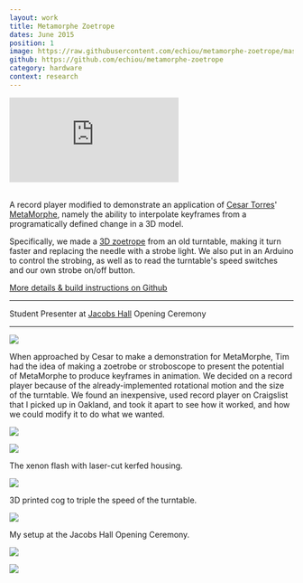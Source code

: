 ```yaml
---
layout: work
title: Metamorphe Zoetrope
dates: June 2015
position: 1
image: https://raw.githubusercontent.com/echiou/metamorphe-zoetrope/master/pictures/main.jpg
github: https://github.com/echiou/metamorphe-zoetrope
category: hardware
context: research
---
```

<div class="embed-video">
  <iframe src="https://www.youtube.com/embed/nmKtfB-Ih18?rel=0&amp;controls=0&amp;autoplay=1&amp;showinfo=0" frameborder="0" allowfullscreen></iframe>
</div>
<br>

A record player modified to demonstrate an application of [Cesar Torres](http://github.com/cearto)' [MetaMorphe](http://metamorphe.cearto.com/), namely the ability to interpolate keyframes from a programatically defined change in a 3D model.

Specifically, we made a [3D zoetrope](https://en.wikipedia.org/wiki/Zoetrope) from an old turntable, making it turn faster and replacing the needle with a strobe light. We also put in an Arduino to control the strobing, as well as to read the turntable's speed switches and our own strobe on/off button.

[More details & build instructions on Github](https://github.com/echiou/metamorphe-zoetrope)

---

Student Presenter at [Jacobs Hall](http://jacobsinstitute.berkeley.edu/) Opening Ceremony

---

![][metamorphe-zoetrope-1]

When approached by Cesar to make a demonstration for MetaMorphe, Tim had the idea of making a zoetrobe or stroboscope to present the potential of MetaMorphe to produce keyframes in animation. We decided on a record player because of the already-implemented rotational motion and the size of the turntable. We found an inexpensive, used record player on Craigslist that I picked up in Oakland, and took it apart to see how it worked, and how we could modify it to do what we wanted.

![][metamorphe-zoetrope-2]

![][metamorphe-zoetrope-3]

The xenon flash with laser-cut kerfed housing.

![][metamorphe-zoetrope-4]

3D printed cog to triple the speed of the turntable.

![][metamorphe-zoetrope-5]

My setup at the Jacobs Hall Opening Ceremony.

![][metamorphe-zoetrope-6]

![][metamorphe-zoetrope-7]

[metamorphe-zoetrope-1]: https://raw.githubusercontent.com/echiou/echiou.github.io-images/master/work/metamorphe-zoetrope/metamorphe-zoetrope-1.jpg
[metamorphe-zoetrope-2]: https://raw.githubusercontent.com/echiou/echiou.github.io-images/master/work/metamorphe-zoetrope/metamorphe-zoetrope-4.jpg
[metamorphe-zoetrope-3]: https://raw.githubusercontent.com/echiou/echiou.github.io-images/master/work/metamorphe-zoetrope/metamorphe-zoetrope-2.jpg
[metamorphe-zoetrope-4]: https://raw.githubusercontent.com/echiou/echiou.github.io-images/master/work/metamorphe-zoetrope/metamorphe-zoetrope-3.jpg
[metamorphe-zoetrope-5]: https://raw.githubusercontent.com/echiou/echiou.github.io-images/master/August-20/August-20-11.jpg
[metamorphe-zoetrope-6]: https://raw.githubusercontent.com/echiou/echiou.github.io-images/master/work/metamorphe-zoetrope/Metamorphe-Zoetrope-Opening-Ceremony.jpg
[metamorphe-zoetrope-7]: https://raw.githubusercontent.com/echiou/echiou.github.io-images/master/work/metamorphe-zoetrope/Metamorphe-Zoetrope-Poster.jpg
